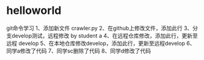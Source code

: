 # helloworld
git命令学习
1、添加新文件 crawler.py
2、在github上修改文件，添加此行
3、分支develop测试，远程修改 by student a
4、在远程仓库修改，添加此行，更新至 远程 develop
5、在本地仓库修改develop，添加此行，更新至远程develop
6、同学a修改了代码
7、同学sc删除了代码
8、同学d修改了代码
